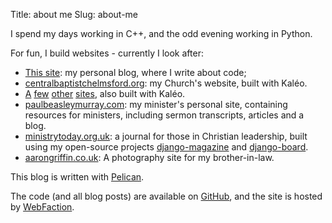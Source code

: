 Title: about me
Slug: about-me

I spend my days working in C++, and the odd evening working in Python.

For fun, I build websites - currently I look after:

 * [This site][dominicrodger]: my personal blog, where I write about code;
 * [centralbaptistchelmsford.org][cbc]: my Church's website, built with
   Kal&#233;o.
 * [A][connected]
   [few][trinity]
   [other][moorside]
   [sites][hadath], also built with Kal&#233;o.
 * [paulbeasleymurray.com][pbm]: my minister's personal site, containing
   resources for ministers, including sermon transcripts, articles and a blog.
 * [ministrytoday.org.uk][mt]: a journal for those in Christian leadership,
   built using my open-source projects [django-magazine][django-magazine] and
   [django-board][django-board].
 * [aarongriffin.co.uk][ajg]: A photography site for my brother-in-law.

This blog is written with [Pelican][pelican].

The code (and all blog posts) are available on [GitHub][github-repo],
and the site is hosted by [WebFaction][webfaction].

[dominicrodger]: http://dominicrodger.com "My personal blog"
[cbc]: http://www.centralbaptistchelmsford.org "My Church - Central Baptist in the great city of Chelmsford"
[connected]: http://connectedministries.org.uk "A network of Churches in Bradford"
[trinity]: http://trinitychurchbradford.org.uk "Trinity Church, based in Bradford"
[moorside]: http://moorsidechurch.org.uk "Moorside Church, based in Bradford"
[hadath]: http://hadathbaptistchurch.org "Hadath Baptist Church, based in Lebanon"
[pbm]: http://www.paulbeasleymurray.com "My minister's site"
[mt]: http://www.ministrytoday.org.uk "A journal for those in Christian leadership, chaired by my minister"
[django-magazine]: https://github.com/dominicrodger/django-magazine "A system for managing magazines"
[django-board]: https://github.com/dominicrodger/django-board "A system for managing profile pages for boards of organisations"
[ajg]: http://aarongriffin.co.uk "My brother-in-law's site - a photography portfolio"
[pelican]: http://pelican.notmyidea.org/en/2.8/index.html
[webfaction]: http://www.webfaction.com?affiliate=dominicrodger
[github-repo]: https://github.com/dominicrodger/dominicrodger.com
